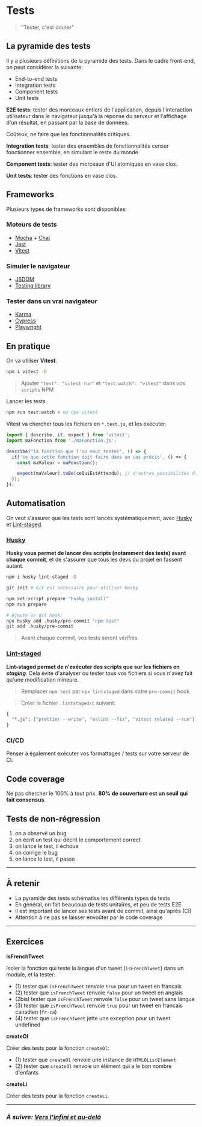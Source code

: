 # Tests

> "Tester, c'est douter"

## La pyramide des tests

Il y a plusieurs définitions de la pyramide des tests. Dans le cadre front-end, on peut considérer la suivante:

- End-to-end tests
- Integration tests
- Component tests
- Unit tests

**E2E tests**: tester des morceaux entiers de l'application, depuis l'interaction utilisateur dans le navigateur jusqu'à la réponse du serveur et l'affichage d'un résultat, en passant par la base de données.

Coûteux, ne faire que les fonctionnalités critiques.

**Integration tests**: tester des ensembles de fonctionnalités censer fonctionner ensemble, en simulant le reste du monde.

**Component tests**: tester des morceaux d'UI atomiques en vase clos.

**Unit tests**: tester des fonctions en vase clos.

## Frameworks

Plusieurs types de frameworks sont disponibles:

### Moteurs de tests

- [Mocha](https://mochajs.org/) + [Chai](https://www.chaijs.com/)
- [Jest](https://jestjs.io/)
- [Vitest](https://vitest.dev/)

### Simuler le navigateur

- [JSDOM](https://github.com/jsdom/jsdom)
- [Testing library](https://testing-library.com/)

### Tester dans un vrai navigateur

- [Karma](https://karma-runner.github.io/2.0/index.html)
- [Cypress](https://www.cypress.io/)
- [Playwright](https://playwright.dev/docs/intro)

## En pratique

On va utiliser **Vitest**.

```bash
npm i vitest -D
```

> Ajouter `"test": "vitest run"` et `"test:watch": "vitest"` dans vos `scripts` NPM


Lancer les tests.

```bash
npm run test:watch # ou npx vitest
```

Vitest va chercher tous les fichiers en `*.test.js`, et les exécuter.

```js
import { describe, it, expect } from 'vitest';
import maFonction from './maFonction.js';

describe("la fonction que l'on veut tester", () => {
  it('ce que cette fonction doit faire dans un cas précis', () => {
    const maValeur = maFonction();

    expect(maValeur).toBe(ceQuiEstAttendu); // d'autres possibilités dans la doc de Vitest
  });
});
```

## Automatisation

On veut s'assurer que les tests sont lancés systématiquement, avec [Husky](https://github.com/typicode/husky#install) et [Lint-staged](https://github.com/okonet/lint-staged#lintstagedrc-example).

### [Husky](https://github.com/typicode/husky#install)

**Husky vous permet de lancer des scripts (notamment des tests) avant chaque commit**, et de s'assurer que tous les devs du projet en fassent autant.

```bash
npm i husky lint-staged -D

git init # Git est nécessaire pour utiliser Husky
```

```bash
npm set-script prepare "husky install"
npm run prepare

# Ajoute un git hook:
npx husky add .husky/pre-commit "npm test"
git add .husky/pre-commit
```

> Avant chaque commit, vos tests seront vérifiés.

### [Lint-staged](https://github.com/okonet/lint-staged#lintstagedrc-example)

**Lint-staged permet de n'exécuter des scripts que sur les fichiers en *staging***. Cela évite d'analyser ou tester tous vos fichiers si vous n'avez fait qu'une modification mineure.

> Remplacer `npm test` par `npx lintstaged` dans votre `pre-commit` hook

> Créer le fichier `.lintstagedrc` suivant:
```json
{
  "*.js": ["prettier --write", "eslint --fix", "vitest related --run"],
}
```


### CI/CD

Penser à également exécuter vos formattages / tests sur votre serveur de CI.

## Code coverage

Ne pas chercher le 100% à tout prix. **80% de couverture est un seuil qui fait consensus**.

## Tests de non-régression

1. on a observé un bug
2. on écrit un test qui décrit le comportement correct
3. on lance le test, il échoue
4. on corrige le bug
5. on lance le test, il passe

---

## À retenir

- La pyramide des tests schématise les différents types de tests
- En général, on fait beaucoup de tests unitaires, et peu de tests E2E
- Il est important de lancer ses tests avant de commit, ainsi qu'après (CI)
- Attention à ne pas se laisser envoûter par le code coverage

---

## Exercices

**isFrenchTweet**

Isoler la fonction qui teste la langue d'un tweet (`isFrenchTweet`) dans un module, et la tester:

- (1) tester que `isFrenchTweet` renvoie `true` pour un tweet en francais
- (2) tester que `isFrenchTweet` renvoie `false` pour un tweet en anglais
- (2bis) tester que `isFrenchTweet` renvoie `false` pour un tweet sans langue
- (3) tester que `isFrenchTweet` renvoie `true` pour un tweet en francais canadien (`fr-ca`)
- (4) tester que `isFrenchTweet` jette une exception pour un tweet undefined

**createOl**

Créer des tests pour la fonction `createOl`:

- (1) tester que `createOl` renvoie une instance de `HTMLOListElement`
- (2) tester que `createOl` renvoie un élément qui a le bon nombre d'enfants

**createLi**

Créer des tests pour la fonction `createLi`.

---

### _À suivre: [Vers l'infini et au-delà](../beyond.md)_
